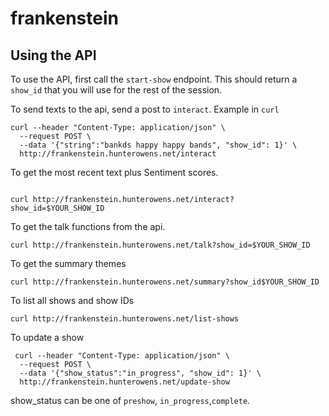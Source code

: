 # frankenstein


## Using the API 

To use the API, first call the `start-show` endpoint. This should return a `show_id` that you will use for the rest of the session. 

To send texts to the api, send a post to `interact`. Example in `curl`

```shell 
curl --header "Content-Type: application/json" \
  --request POST \
  --data '{"string":"bankds happy happy bands", "show_id": 1}' \
  http://frankenstein.hunterowens.net/interact
```

To get the most recent text plus Sentiment scores. 

```shell 

curl http://frankenstein.hunterowens.net/interact?show_id=$YOUR_SHOW_ID
```

To get the talk functions from the api. 

```shell
curl http://frankenstein.hunterowens.net/talk?show_id=$YOUR_SHOW_ID
```

To get the summary themes

```shell
curl http://frankenstein.hunterowens.net/summary?show_id$YOUR_SHOW_ID
```

To list all shows and show IDs 

```shell 
curl http://frankenstein.hunterowens.net/list-shows
```

To update a show
```shell
 curl --header "Content-Type: application/json" \
  --request POST \
  --data '{"show_status":"in_progress", "show_id": 1}' \
  http://frankenstein.hunterowens.net/update-show
```

show_status can be one of `preshow`, `in_progress`,`complete`.